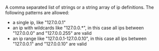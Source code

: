 A comma separated list of strings or a string array of ip definitions. The following patterns are allowed:

- a single ip, like "127.0.0.1"
- an ip with wildcards like "127.0.0.*", in this case all ips between "127.0.0.0" and "127.0.0.255" are valid
- an ip range like "127.0.0.1-127.0.0.10", in this case all ips between "127.0.0.1" and "127.0.0.10" are valid